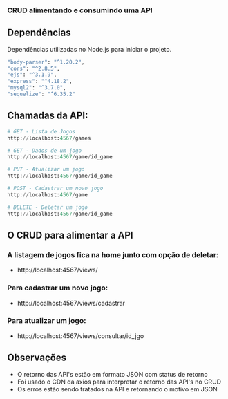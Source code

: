 ### CRUD alimentando e consumindo uma API

## Dependências

Dependências utilizadas no Node.js para iniciar o projeto.

```bash
"body-parser": "^1.20.2",
"cors": "^2.8.5",
"ejs": "^3.1.9",
"express": "^4.18.2",
"mysql2": "^3.7.0",
"sequelize": "^6.35.2"
```

## Chamadas da API:

```python
# GET - Lista de Jogos
http://localhost:4567/games

# GET - Dados de um jogo
http://localhost:4567/game/id_game

# PUT - Atualizar um jogo
http://localhost:4567/game/id_game

# POST - Cadastrar um novo jogo
http://localhost:4567/game

# DELETE - Deletar um jogo
http://localhost:4567/game/id_game

```

## O CRUD para alimentar a API

### A listagem de jogos fica  na home junto com opção de deletar:
- http://localhost:4567/views/

### Para cadastrar um novo jogo:
- http://localhost:4567/views/cadastrar

### Para atualizar um jogo:
- http://localhost:4567/views/consultar/id_jgo

## Observações

- O retorno das API's estão em formato JSON com status de retorno
- Foi usado o CDN da axios para interpretar o retorno das API's no CRUD
- Os erros estão sendo tratados na API e retornando o motivo em JSON
